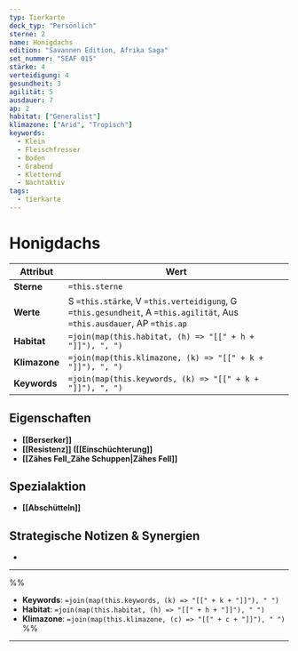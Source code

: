 ```yaml
---
typ: Tierkarte
deck_typ: "Persönlich"
sterne: 2
name: Honigdachs
edition: "Savannen Edition, Afrika Saga"
set_nummer: "SEAF 015"
stärke: 4
verteidigung: 4
gesundheit: 3
agilität: 5
ausdauer: 7
ap: 2
habitat: ["Generalist"]
klimazone: ["Arid", "Tropisch"]
keywords:
  - Klein
  - Fleischfresser
  - Boden
  - Grabend
  - Kletternd
  - Nachtaktiv
tags:
  - tierkarte
---
```


# Honigdachs

| Attribut | Wert |
|---|---|
| **Sterne** | `=this.sterne` |
| **Werte** | S `=this.stärke`, V `=this.verteidigung`, G `=this.gesundheit`, A `=this.agilität`, Aus `=this.ausdauer`, AP `=this.ap` |
| **Habitat** | `=join(map(this.habitat, (h) => "[[" + h + "]]"), ", ")` |
| **Klimazone**| `=join(map(this.klimazone, (k) => "[[" + k + "]]"), ", ")` |
| **Keywords** | `=join(map(this.keywords, (k) => "[[" + k + "]]"), ", ")` |

## Eigenschaften

- **[[Berserker]]**
- **[[Resistenz]] ([[Einschüchterung]]**
- **[[Zähes Fell_Zähe Schuppen|Zähes Fell]]**

## Spezialaktion

- **[[Abschütteln]]**

## Strategische Notizen & Synergien

-
---
%%
- **Keywords**: `=join(map(this.keywords, (k) => "[[" + k + "]]"), " ")`
- **Habitat**: `=join(map(this.habitat, (h) => "[[" + h + "]]"), " ")`
- **Klimazone**: `=join(map(this.klimazone, (c) => "[[" + c + "]]"), " ")`
%%
---